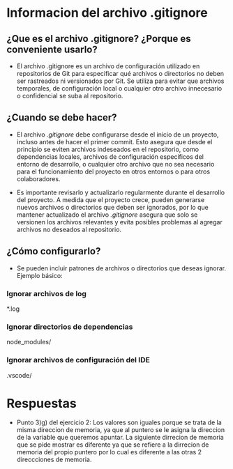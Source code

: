 # Informacion del archivo .gitignore
## ¿Que es el archivo .gitignore? ¿Porque es conveniente usarlo? 
- El archivo .gitignore es un archivo de configuración utilizado en repositorios de Git para especificar qué archivos o directorios no deben ser rastreados ni versionados por Git. Se utiliza para evitar que archivos temporales, de configuración local o cualquier otro archivo innecesario o confidencial se suba al repositorio.

## ¿Cuando se debe hacer?
- El archivo _.gitignore_ debe configurarse desde el inicio de un proyecto, incluso antes de hacer el primer commit. Esto asegura que desde el principio se eviten archivos indeseados en el repositorio, como dependencias locales, archivos de configuración específicos del entorno de desarrollo, o cualquier otro archivo que no sea necesario para el funcionamiento del proyecto en otros entornos o para otros colaboradores.

- Es importante revisarlo y actualizarlo regularmente durante el desarrollo del proyecto. A medida que el proyecto crece, pueden generarse nuevos archivos o directorios que deben ser ignorados, por lo que mantener actualizado el archivo _.gitignore_ asegura que solo se versionen los archivos relevantes y evita posibles problemas al agregar archivos no deseados al repositorio.
## ¿Cómo configurarlo?
- Se pueden incluir patrones de archivos o directorios que deseas ignorar. Ejemplo básico:
### Ignorar archivos de log
*.log

### Ignorar directorios de dependencias
node_modules/

### Ignorar archivos de configuración del IDE
.vscode/

# Respuestas 
- Punto 3)g) del ejercicio 2: Los valores son iguales porque se trata de la misma direccion de memoria, ya que al puntero se le asigna la direccion de la variable que queremos apuntar. La siguiente dirrecion de memoria que se pide mostrar es diferente ya que se refiere a la dirrecion de memoria del propio puntero por lo cual es diferente a las otras 2 direccciones de memoria.